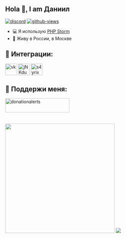 ## Hola 👋, I am Даниил


[![discord](https://discordapp.com/api/guilds/797936725313847311/widget.png)](https://discord.gg/cjwnmzqxws) [![github-views](https://komarev.com/ghpvc/?username=sprdev&color=brightgreen)](https://github.com/sprdev)



- 💻 Я использую [PHP Storm](https://www.jetbrains.com/ru-ru/phpstorm/)
- 🥖 Живу в России, в Москве

## 🔗 Интеграции:
<p align="left">
<a href="https://vk.com/onlyspringg"><img src="https://i.imgur.com/zVwbWwf.png" alt="vk" width="37" height="37" /></a> 
<a href="https://discord.gg/cjwnmzqxws"><img src="https://i.imgur.com/nsVOefF.png" alt="jNKdusJ" width="37" height="37" /></a>
<a href="https://www.twitch.tv/onlyspringg"><img src="https://i.imgur.com/0pAkilW.png" alt="s4yrix" width="37" height="37" /></a>
</p>

## 💎 Поддержи меня:
<p><a href="https://www.donationalerts.com/r/onlyspringg"> <img align="left" src="https://upload.wikimedia.org/wikipedia/ru/thumb/a/ad/DA_Logo_Color.svg/1200px-DA_Logo_Color.svg.png" height="45" width="205" alt="donationalerts" /></a></p><br><br><br>

##
<img src="https://github-readme-stats.vercel.app/api?username=sprdev&count_private=true&show_icons=true&theme=github_dark&locale=ru" style="width: 350px;"> <img src="https://github-readme-stats.vercel.app/api/top-langs/?username=sprdev&langs_count=6&layout=compact&theme=github_dark">
